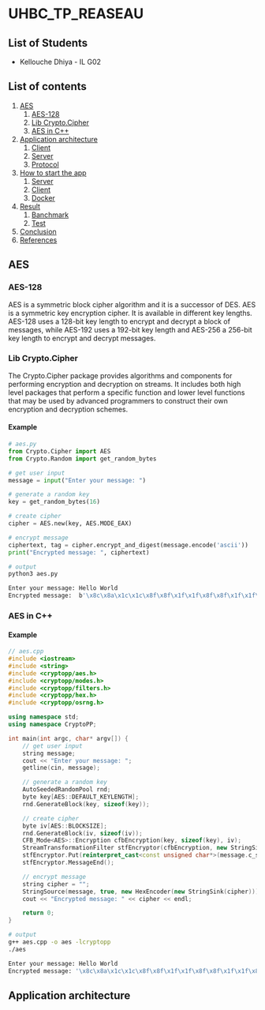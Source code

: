 # UHBC_TP_REASEAU

## List of Students

- Kellouche Dhiya - IL G02

<div class="page" />

## List of contents

1. [AES](#aes)
    1. [AES-128](#aes-128)
    2. [Lib Crypto.Cipher](#lib-cryptocipher)
    3. [AES in C++](#aes-in-c)
2. [Application architecture](#application-architecture)
    1. [Client](#client)
    2. [Server](#server)
    3. [Protocol](#protocol)
3. [How to start the app](#how-to-start-the-app)
    1. [Server](#server-1)
    2. [Client](#client-1)
    3. [Docker](#Docker)
4. [Result](#result)
    1. [Banchmark](#banchmark)
    2. [Test](#test)
5. [Conclusion](#conclusion)
6. [References](#references)

<div class="page" />

## AES

### AES-128

AES is a symmetric block cipher algorithm and it is a successor of DES. AES is a symmetric key encryption cipher. It is available in different key lengths. AES-128 uses a 128-bit key length to encrypt and decrypt a block of messages, while AES-192 uses a 192-bit key length and AES-256 a 256-bit key length to encrypt and decrypt messages.

### Lib Crypto.Cipher

The Crypto.Cipher package provides algorithms and components for performing encryption and decryption on streams. It includes both high level packages that perform a specific function and lower level functions that may be used by advanced programmers to construct their own encryption and decryption schemes.

#### Example

```python
# aes.py
from Crypto.Cipher import AES
from Crypto.Random import get_random_bytes

# get user input
message = input("Enter your message: ")

# generate a random key
key = get_random_bytes(16)

# create cipher
cipher = AES.new(key, AES.MODE_EAX)

# encrypt message
ciphertext, tag = cipher.encrypt_and_digest(message.encode('ascii'))
print("Encrypted message: ", ciphertext)
```

```bash
# output
python3 aes.py

Enter your message: Hello World
Encrypted message:  b'\x8c\x8a\x1c\x1c\x8f\x8f\x1f\x1f\x8f\x8f\x1f\x1f\x8f\x8f\x1f\x1f'
```

<div class="page"/>

### AES in C++

#### Example

```cpp
// aes.cpp
#include <iostream>
#include <string>
#include <cryptopp/aes.h>
#include <cryptopp/modes.h>
#include <cryptopp/filters.h>
#include <cryptopp/hex.h>
#include <cryptopp/osrng.h>

using namespace std;
using namespace CryptoPP;

int main(int argc, char* argv[]) {
    // get user input
    string message;
    cout << "Enter your message: ";
    getline(cin, message);

    // generate a random key
    AutoSeededRandomPool rnd;
    byte key[AES::DEFAULT_KEYLENGTH];
    rnd.GenerateBlock(key, sizeof(key));

    // create cipher
    byte iv[AES::BLOCKSIZE];
    rnd.GenerateBlock(iv, sizeof(iv));
    CFB_Mode<AES>::Encryption cfbEncryption(key, sizeof(key), iv);
    StreamTransformationFilter stfEncryptor(cfbEncryption, new StringSink(message));
    stfEncryptor.Put(reinterpret_cast<const unsigned char*>(message.c_str()), message.length() + 1);
    stfEncryptor.MessageEnd();

    // encrypt message
    string cipher = "";
    StringSource(message, true, new HexEncoder(new StringSink(cipher)));
    cout << "Encrypted message: " << cipher << endl;

    return 0;
}
```

<div class="page" />

```bash
# output
g++ aes.cpp -o aes -lcryptopp
./aes

Enter your message: Hello World
Encrypted message: '\x8c\x8a\x1c\x1c\x8f\x8f\x1f\x1f\x8f\x8f\x1f\x1f\x8f\x8f\x1f\x1f'
```

<div class="page" />

## Application architecture

